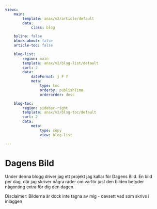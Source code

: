 ```yaml
---
views:
    main:
        template: anax/v2/article/default
        data:
            class: blog

    byline: false
    block-about: false
    article-toc: false

    blog-list:
        region: main
        template: anax/v2/blog-list/default
        sort: 2
        data:
            dateFormat: j F Y
            meta:
                type: toc
                orderby: publishTime
                orderorder: desc

    blog-toc:
        region: sidebar-right
        template: anax/v2/blog-toc/default
        sort: 2
        data:
            meta:
                type: copy
                view: blog-list

---
```

Dagens Bild
===========================

Under denna blogg driver jag ett projekt jag kallar för Dagens Bild. En bild per dag, där jag skriver några rader om varför just den bilden betyder någonting extra för dig den dagen.

Disclaimer: Bilderna är dock inte tagna av mig - oavsett vad som skrivs i inläggen
